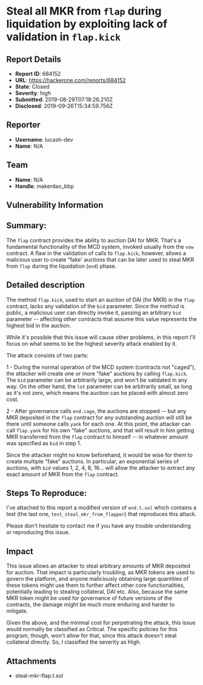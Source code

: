 # Steal all MKR from `flap` during liquidation by exploiting lack of validation in `flap.kick`

## Report Details
- **Report ID**: 684152
- **URL**: https://hackerone.com/reports/684152
- **State**: Closed
- **Severity**: high
- **Submitted**: 2019-08-29T07:18:26.210Z
- **Disclosed**: 2019-09-26T15:34:59.756Z

## Reporter
- **Username**: lucash-dev
- **Name**: N/A

## Team
- **Name**: N/A
- **Handle**: makerdao_bbp

## Vulnerability Information
## Summary:
The `flap` contract provides the ability to auction DAI for MKR. That's a fundamental functionality of the MCD system, invoked usually from the `vow` contract.
A flaw in the validation of calls to `flap.kick`, however, allows a malicious user to create "fake' auctions that can be later used to steal MKR from `flap` during the liquidation (`end`) phase.

## Detailed description

The method `flap.kick`, used to start an auction of DAI (for MKR) in the `flap` contract, lacks any validation of the `bid` parameter. Since the method is public, a malicious user can directly invoke it, passing an arbitrary `bid` parameter -- affecting other contracts that assume this value represents the highest bid in the auction.

While it's possible that this issue will cause other problems, in this report I'll focus on what seems to be the highest severity attack enabled by it.

The attack consists of two parts:

1 - During the normal operation of the MCD system (contracts not "caged"), the attacker will create one or more "fake" auctions by calling `flap.kick`. The `bid` parameter can be arbitrarily large, and won't be validated in any way. On the other hand, the `lot` parameter can be arbitrarily small, as long as it's not zero, which means the auction can be placed with almost zero cost.

2 - After governance calls `end.cage`, the auctions are stopped -- but any MKR deposited in the `flap` contract for any outstanding auction will still be there until someone calls `yank` for each one.
At this point, the attacker can call `flap.yank` for his own "fake" auctions, and that will result in him getting MKR transferred from the `flap` contract to himself -- in whatever amount was specified as `bid` in step 1.

Since the attacker might no know beforehand, it would be wise for them to create multiple "fake" auctions. In particular, an exponential series of auctions, with `bid` values 1, 2, 4, 8, 16... will allow the attacker to extract any exact amount of MKR from the `flap` contract.


## Steps To Reproduce:
I've attached to this report a modified version of `end.t.sol` which contains a test (the last one, `test_steal_mkr_from_flapper`) that reproduces this attack.

Please don't hesitate to contact me if you have any trouble understanding or reproducing this issue.

## Impact

This issue allows an attacker to steal arbitrary amounts of MKR deposited for auction.
That impact is particularly troubling, as MKR tokens are used to govern the platform, and anyone maliciously obtaining large quantities of these tokens might use them to further affect other core functionalities, potentially leading to stealing collateral, DAI etc. Also, because the same MKR token might be used for governance of future versions of the contracts, the damage might be much more enduring and harder to mitigate.

Given the above, and the minimal cost for perpetrating the attack, this issue would normally be classified as Critical. The specific policies for this program, though, won't allow for that, since this attack doesn't steal collateral directly. So, I classified the severity as High.

## Attachments
- steal-mkr-flap.t.sol
